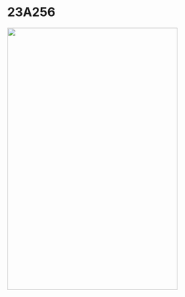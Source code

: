 # 23A256


<img align="left" width="390" height="600" src="https://github.com/josimarpereiraleite/23A256/blob/main/Images/0%2C0%2C0.png"><br />
<br /><br /><br /><br /><br /><br /><br /><br /><br /><br /><br /><br /><br /><br /><br /><br /><br />
<br /><br /><br /><br /><br /><br /><br /><br />
